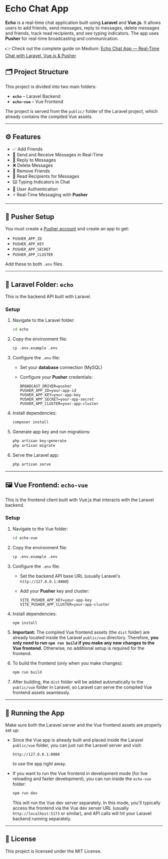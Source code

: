 
# Echo Chat App

**Echo** is a real-time chat application built using **Laravel** and **Vue.js**. It allows users to add friends, send messages, reply to messages, delete messages and friends, track read recipients, and see typing indicators. The app uses **Pusher** for real-time broadcasting and communication.

👉 Check out the complete guide on Medium: [Echo Chat App — Real-Time Chat with Laravel, Vue.js & Pusher](https://medium.com/@almormohammad939/echo-chat-app-real-time-chat-with-laravel-vue-js-pusher-658c3f308d54)

## 🗂️ Project Structure

This project is divided into two main folders:

- **`echo`** – Laravel Backend  
- **`echo-vue`** – Vue Frontend

The project is served from the `public/` folder of the Laravel project, which already contains the compiled Vue assets.

---

## ⚙️ Features

- ✅ Add Friends  
- 💬 Send and Receive Messages in Real-Time  
- 🔁 Reply to Messages  
- ❌ Delete Messages  
- 👋 Remove Friends  
- 👀 Read Recipients for Messages  
- ⌨️ Typing Indicators in Chat  
- 🔐 User Authentication  
- ⚡ Real-Time Messaging with **Pusher**

---

## 🔑 Pusher Setup

You must create a [Pusher account](https://pusher.com/) and create an app to get:

- `PUSHER_APP_ID`  
- `PUSHER_APP_KEY`  
- `PUSHER_APP_SECRET`  
- `PUSHER_APP_CLUSTER`

Add these to both `.env` files.

---

## 📁 Laravel Folder: `echo`

This is the backend API built with Laravel.

### Setup

1. Navigate to the Laravel folder:

   ```bash
   cd echo
   ```

2. Copy the environment file:

   ```bash
   cp .env.example .env
   ```

3. Configure the `.env` file:  
   - Set your **database** connection (MySQL)  
   - Configure your **Pusher** credentials:

     ```env
     BROADCAST_DRIVER=pusher
     PUSHER_APP_ID=your-app-id
     PUSHER_APP_KEY=your-app-key
     PUSHER_APP_SECRET=your-app-secret
     PUSHER_APP_CLUSTER=your-app-cluster
     ```

4. Install dependencies:

   ```bash
   composer install
   ```

5. Generate app key and run migrations:

   ```bash
   php artisan key:generate
   php artisan migrate
   ```

6. Serve the Laravel app:

   ```bash
   php artisan serve
   ```

---

## 🖼️ Vue Frontend: `echo-vue`

This is the frontend client built with Vue.js that interacts with the Laravel backend.

### Setup

1. Navigate to the Vue folder:

   ```bash
   cd echo-vue
   ```

2. Copy the environment file:

   ```bash
   cp .env.example .env
   ```

3. Configure the `.env` file:  
   - Set the backend API base URL (usually Laravel's `http://127.0.0.1:8000`)  
   - Add your **Pusher** key and cluster:

     ```env
     VITE_PUSHER_APP_KEY=your-app-key
     VITE_PUSHER_APP_CLUSTER=your-app-cluster
     ```

4. Install dependencies:

   ```bash
   npm install
   ```

5. **Important:** The compiled Vue frontend assets (the `dist` folder) are already located inside the Laravel `public/vue` directory. Therefore, **you only need to run `npm run build` if you make any new changes to the Vue frontend.** Otherwise, no additional setup is required for the frontend.

6. To build the frontend (only when you make changes):

   ```bash
   npm run build
   ```

7. After building, the `dist` folder will be added automatically to the `public/vue` folder in Laravel, so Laravel can serve the compiled Vue frontend assets seamlessly.

---

## 🚀 Running the App

Make sure both the Laravel server and the Vue frontend assets are properly set up:

- Since the Vue app is already built and placed inside the Laravel `public/vue` folder, you can just run the Laravel server and visit:

  ```
  http://127.0.0.1:8000
  ```

  to use the app right away.

- If you want to run the Vue frontend in development mode (for live reloading and faster development), you can run inside the `echo-vue` folder:

  ```bash
  npm run dev
  ```

  This will run the Vue dev server separately. In this mode, you'll typically access the frontend via the Vue dev server URL (usually `http://localhost:5173` or similar), and API calls will hit your Laravel backend running separately.

---

## 📜 License

This project is licensed under the MIT License.
